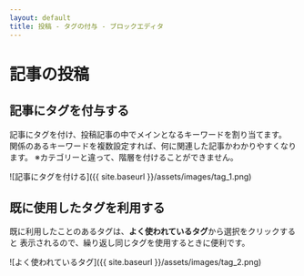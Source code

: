 ```yaml
---
layout: default
title: 投稿 - タグの付与 - ブロックエディタ
---
```


# 記事の投稿
## 記事にタグを付与する

記事にタグを付け、投稿記事の中でメインとなるキーワードを割り当てます。
関係のあるキーワードを複数設定すれば、何に関連した記事かわかりやすくなります。
※カテゴリーと違って、階層を付けることができません。

![記事にタグを付ける]({{ site.baseurl }}/assets/images/tag_1.png)

## 既に使用したタグを利用する

既に利用したことのあるタグは、**よく使われているタグ**から選択をクリックすると
表示されるので、繰り返し同じタグを使用するときに便利です。

![よく使われているタグ]({{ site.baseurl }}/assets/images/tag_2.png)
